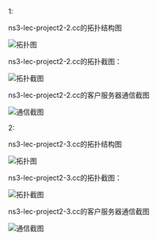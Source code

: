 1:

ns3-lec-project2-2.cc的拓扑结构图


![拓扑图](http://ww4.sinaimg.cn/mw690/bd615ff8gw1f5hmcbz77aj20hb04b74m.jpg)
      
                                               
ns3-lec-project2-2.cc的拓扑截图：


![拓扑截图](http://ww1.sinaimg.cn/mw690/bd615ff8gw1f5hm5f7eeqj210u0dw0xt.jpg)


ns3-lec-project2-2.cc的客户服务器通信截图


![通信截图](http://ww3.sinaimg.cn/mw690/bd615ff8gw1f5hm8mdzawj20k80dfaer.jpg)


2:

ns3-lec-project2-3.cc的拓扑结构图

![拓扑图](http://ww1.sinaimg.cn/mw690/bd615ff8gw1f5hn968da3j20o204haau.jpg)
      
                                               
ns3-lec-project2-3.cc的拓扑截图：


![拓扑截图](http://ww3.sinaimg.cn/mw690/bd615ff8gw1f5hnc4dhsoj211d0ddtds.jpg)



ns3-lec-project2-3.cc的客户服务器通信截图



![通信截图](http://ww3.sinaimg.cn/mw690/bd615ff8gw1f5hna91u65j20kc0cs78n.jpg)




